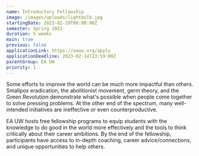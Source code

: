 ```yaml
---
name: Introductory Fellowship
image: /images/uploads/lightbulb.jpg
startingDate: 2023-02-20T00:00:00Z
semester: Spring 2023
duration: 5 weeks
main: true
previous: false
applicationLink: https://eauw.org/apply
applicationDeadline: 2023-02-14T23:59:00Z
parentGroup: EA UW
priority: 1
---
```


Some efforts to improve the world can be much more impactful than others. Smallpox eradication, the abolitionist movement, germ theory, and the Green Revolution demonstrate what's possible when people come together to solve pressing problems. At the other end of the spectrum, many well-intended initiatives are ineffective or even counterproductive.

EA UW hosts free fellowship programs to equip students with the knowledge to do good in the world more effectively and the tools to think critically about their career ambitions. By the end of the fellowship, participants have access to in-depth coaching, career advice/connections, and unique opportunities to help others.
